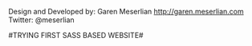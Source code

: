 Design and Developed by:
Garen Meserlian http://garen.meserlian.com
Twitter: @meserlian


#TRYING FIRST SASS BASED WEBSITE#
